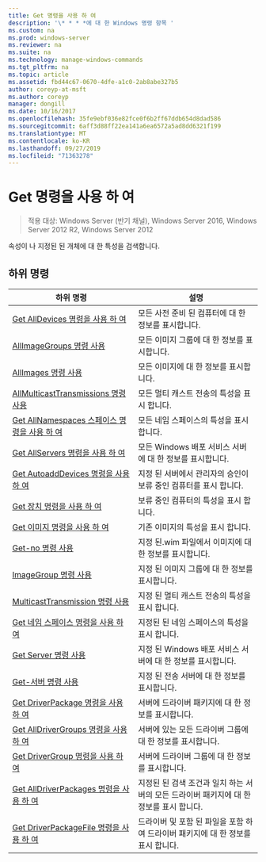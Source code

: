 ```yaml
---
title: Get 명령을 사용 하 여
description: '\* * * *에 대 한 Windows 명령 항목 '
ms.custom: na
ms.prod: windows-server
ms.reviewer: na
ms.suite: na
ms.technology: manage-windows-commands
ms.tgt_pltfrm: na
ms.topic: article
ms.assetid: fbd44c67-0670-4dfe-a1c0-2ab8abe327b5
author: coreyp-at-msft
ms.author: coreyp
manager: dongill
ms.date: 10/16/2017
ms.openlocfilehash: 35fe9ebf036e82fce0f6b2ff67ddb654d8dad586
ms.sourcegitcommit: 6aff3d88ff22ea141a6ea6572a5ad8dd6321f199
ms.translationtype: MT
ms.contentlocale: ko-KR
ms.lasthandoff: 09/27/2019
ms.locfileid: "71363278"
---
```

# <a name="using-the-get-command"></a>Get 명령을 사용 하 여

>적용 대상: Windows Server (반기 채널), Windows Server 2016, Windows Server 2012 R2, Windows Server 2012

속성이 나 지정된 된 개체에 대 한 특성을 검색합니다.
## <a name="subcommands"></a>하위 명령
|하위 명령|설명|
|-------|--------|
|[Get AllDevices 명령을 사용 하 여](using-the-get-alldevices-command.md)|모든 사전 준비 된 컴퓨터에 대 한 정보를 표시합니다.|
|[AllImageGroups 명령 사용](using-the-get-allimagegroups-command.md)|모든 이미지 그룹에 대 한 정보를 표시합니다.|
|[AllImages 명령 사용](using-the-get-allimages-command.md)|모든 이미지에 대 한 정보를 표시합니다.|
|[AllMulticastTransmissions 명령 사용](using-the-get-allmulticasttransmissions-command.md)|모든 멀티 캐스트 전송의 특성을 표시 합니다.|
|[Get AllNamespaces 스페이스 명령을 사용 하 여](using-the-get-allnamespaces-command.md)|모든 네임 스페이스의 특성을 표시 합니다.|
|[Get AllServers 명령을 사용 하 여](using-the-get-allservers-command.md)|모든 Windows 배포 서비스 서버에 대 한 정보를 표시합니다.|
|[Get AutoaddDevices 명령을 사용 하 여](using-the-get-autoadddevices-command.md)|지정 된 서버에서 관리자의 승인이 보류 중인 컴퓨터를 표시 합니다.|
|[Get 장치 명령을 사용 하 여](using-the-get-device-command.md)|보류 중인 컴퓨터의 특성을 표시 합니다.|
|[Get 이미지 명령을 사용 하 여](using-the-get-image-command.md)|기존 이미지의 특성을 표시 합니다.|
|[Get-no 명령 사용](using-the-get-imagefile-command.md)|지정 된.wim 파일에서 이미지에 대 한 정보를 표시합니다.|
|[ImageGroup 명령 사용](using-the-get-imagegroup-command.md)|지정 된 이미지 그룹에 대 한 정보를 표시합니다.|
|[MulticastTransmission 명령 사용](using-the-get-multicasttransmission-command.md)|지정 된 멀티 캐스트 전송의 특성을 표시 합니다.|
|[Get 네임 스페이스 명령을 사용 하 여](using-the-get-namespace-command.md)|지정된 된 네임 스페이스의 특성을 표시 합니다.|
|[Get Server 명령 사용](using-the-get-server-command.md)|지정 된 Windows 배포 서비스 서버에 대 한 정보를 표시합니다.|
|[Get-서버 명령 사용](using-the-get-transportserver-command.md)|지정 된 전송 서버에 대 한 정보를 표시합니다.|
|[Get DriverPackage 명령을 사용 하 여](using-the-get-driverpackage-command.md)|서버에 드라이버 패키지에 대 한 정보를 표시합니다.|
|[Get AllDriverGroups 명령을 사용 하 여](using-the-get-alldrivergroups-command.md)|서버에 있는 모든 드라이버 그룹에 대 한 정보를 표시합니다.|
|[Get DriverGroup 명령을 사용 하 여](using-the-get-drivergroup-command.md)|서버에 드라이버 그룹에 대 한 정보를 표시합니다.|
|[Get AllDriverPackages 명령을 사용 하 여](using-the-get-alldriverpackages-command.md)|지정된 된 검색 조건과 일치 하는 서버의 모든 드라이버 패키지에 대 한 정보를 표시 합니다.|
|[Get DriverPackageFile 명령을 사용 하 여](using-the-get-driverpackagefile-command.md)|드라이버 및 포함 된 파일을 포함 하 여 드라이버 패키지에 대 한 정보를 표시 합니다.|
